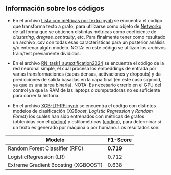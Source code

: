 ## Información sobre los códigos

- En el archivo [Lista con métricas por texto.ipynb](https://github.com/PLN-disca-iimas/IberAutextification_2024/blob/main/Subtask_1/Otros%20Experimentos/Lista%20con%20m%C3%A9tricas%20por%20texto.ipynb) se encuentra el código que transforma texto a grafo, para utilizarse como objeto de [Networkx](https://networkx.org/) de tal forma que se obtienen distintas métricas como coeficiente de *clustering*, *dregree_centrality*, etc. Para finalmente tener como resultado un archivo .csv con todas esas características para un posterior análisis y/o entrenar algún modelo. NOTA: en este código se utilizan los archivos train/test previamente divididos.

- En el archivo [RN_task1_autextification2024](https://github.com/PLN-disca-iimas/IberAutextification_2024/blob/main/Subtask_1/Otros%20Experimentos/RN_task1_autextification2024.ipynb) se encuentra el código de la red neuronal simple, el cual procesa los embeddings de entrada por varias transformaciones (capas densas, activaciones y dropouts) y da predicciones de salida basadas en la capa final (en este caso sigmoid, ya que es una tarea binaria). NOTA: Es necesario crrerlo en el GPU del control ya que la RAM de las laptops o cumputadoras no es suficiente para correr la historia.

- En el archivo [XGB-LR-RF.ipynb](https://github.com/YaraHR/Modelos-de-procesamiento-de-lenguaje-natural-SS-/blob/main/XGB-LR-RF.ipynb) se encuentra el código con distintos modelos de clasificación (*XGBoost*, *Logistic Regression* y *Random Forest*) los cuales han sido entrenados con métricas de grafos (obtenidas con el [código](https://github.com/PLN-disca-iimas/IberAutextification_2024/blob/main/Subtask_1/Otros%20Experimentos/Lista%20con%20m%C3%A9tricas%20por%20texto.ipynb)) y estilométricas ([código](https://github.com/PLN-disca-iimas/IberAutextification_2024/blob/main/Subtask_1/stylometry_train_test_S1.ipynb)), para determinar si un texto es generado por máquina o por humano. Los resultados son:

|                Modelo               | F1-Score |
|-------------------------------------|----------|
|    Random Forest Classifier (RFC)   | **0.719** |
|        LogisticRegression (LR)      | 0.712 |
| Extreme Gradient Boosting (XGBOOST) | 0.638 |
  


